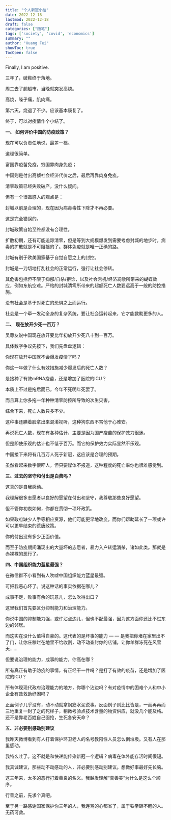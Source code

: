 ```yaml
---
title: "个人新冠小结"
date: 2022-12-18
lastmod: 2022-12-18
draft: false
categories: ["随笔"]
tags: ['society', 'covid', 'economics']
summary: ""
author: "Huang Fei"
showToc: true
TocOpen: false
---
```


Finally, I am positive.

三年了，破鞋终于落地。

周二去了趟超市，当晚就突发高烧。

高烧，嗓子痛，肌肉痛。

第六天，烧退了不少。应该基本康复了。

终于，可以对疫情作个小结了。

**一、 如何评价中国的防疫政策？**

现在可以负责任地说，最差一档。

道理很简单。

富国靠疫苗免疫，穷国靠肉身免疫；

中国则是付出高额社会经济代价之后，最后再靠肉身免疫。

清零政策已经失败破产，没什么疑问。

但有一个很蛊惑人的观点是：

封城以前是合理的，现在因为病毒毒性下降才不再必要。

这是完全错误的。

封城政策自始至终都没有合理性。

扩散初期，还有可能追踪清零，但是等到大规模爆发到需要考虑封城的地步时，病毒的扩散就是不可阻挡的了。群体免疫就是唯一正确的路。

封城有别于欧美国家基于自觉自愿之上的封控。

封城是一刀切地打乱社会的正常运行，强行让社会停转。

其危害包括但不限于抑郁/自杀/拒诊，以及社会宕机/经济凋敝所带来的蝴蝶效应，例如东航空难。严格的封城清零所带来的超额死亡人数要远高于一般的防控措施。

没有社会是基于对死亡的恐惧之上而运行。

社会是一个牵一发动全身的复杂系统，要让社会运转起来，它才能救助更多的人。

**二、** **现在放开少死一百万？**

吴尊友说中国现在放开要比年初放开少死八十到一百万。

具体数字争议先按下，我们先盘盘逻辑：

你现在放开中国就不会爆发疫情了吗？

你这一年做了什么有效措施减少爆发后的死亡人数？

是接种了有效mRNA疫苗，还是增加了医院的ICU？

本质上不过是拖后而已，今年不死明年死罢了。

而且算上你多拖一年种种清零防控所导致的次生灾害，

综合下来，死亡人数只多不少。

这种事还腆着脸拿出来混淆视听，这种狗东西不骂他于心难安。

再说死亡人数，现在有各种估计，主要是因为国产疫苗的保护效力很迷。

但是即使乐观的估计也不低于百万。而它的保护效力实际显然不乐观。

中国接下来将有几百万人死于新冠，这应该是合理的预期。

虽然看起来数字很吓人，但只要媒体不报道，这种程度的死亡率你也很难感觉到。

**三、过去的坚守和付出是白费吗？**

这真的是自我感动。

我理解很多志愿者以良好的愿望在付出和坚守，我尊敬那些良好愿望。

但不管你初衷如何，你都在贯彻一项坏政策。

如果政府缺少人手等相应资源，他们可能更早地改变，而你们帮助延长了一项或许可以更早结束的荒唐政策。

你的付出没有多少正面价值。

而至于防疫期间涌现出的大量坏的志愿者，暴力入户转运消杀，诸如此类。那就是赤裸裸的恶行了。

**四、中国组织能力蓝星最强？**

在微信群不小看到有人吹嘘中国组织能力蓝星最强。

可把我恶心坏了。说这种话的事实依据在哪儿？

成事不足，败事有余的玩意儿，怎么吹得出口？

这里我们首先要区分抑制能力和治理能力。

你说中国的抑制能力强，或许沾点边儿，但也不配最强，因为这方面你还比不过东边的邻居。

而这实在没什么值得自豪的。这代表的是坏事的能力 — — 是我把你堵在家里出不了门，让你庄稼烂在地里不给收割，动不动查封你的店铺，让你羊群冻死在风雪天……

但要说治理的能力，成事的能力，你高在哪？

所有真正有助于防疫的事情，有正经干一件吗？是打了有效的疫苗，还是增加了医院的ICU？

所有体现现代政府治理能力的地方，你哪个沾边吗？有对疫情中的困难个人和中小企业有效救助纾困吗？

正面例子几乎没有，动不动就拿钢筋水泥说事。反面例子则比比皆是，一而再再而三地重复一封了之的死样子，稍微考验点技术含量的物资供应，就没几个能及格。还不是靠老百姓自己囤抢，生死各安天命？

**五、非必要别感动别建议**

我昨天微博看到有人打着保护环卫老人的名号教阳性人员怎么倒垃圾。又有人在那里感动。

我特么吐了。这不就是和快递能传染新冠一个逻辑？病毒在体外能存活时间很短。

我真诚建议，那些动不动感动的人，非必要别感动别建议。想做好事最好先长脑。

这三年来，太多的恶行打着善良的名义。我越发理解“真善美”为什么是这么个顺序。

行善之前，先求个真吧。

至于另一路感谢国家保护你三年的人，我连骂的心都省了，属于铁拳砸不醒的人。无药可救。